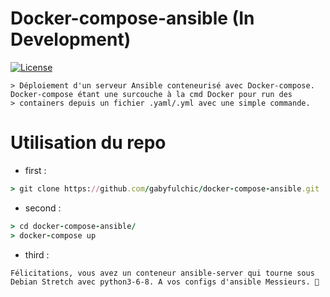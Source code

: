 # Docker-compose-ansible (In Development)  
[![License](https://img.shields.io/badge/License-Unlicense-yellow.svg)](https://github.com/gabyfulchic/docker-compose-ansible/blob/master/LICENSE)  
```
> Déploiement d'un serveur Ansible conteneurisé avec Docker-compose. Docker-compose étant une surcouche à la cmd Docker pour run des
> containers depuis un fichier .yaml/.yml avec une simple commande.
```  

# Utilisation du repo

- first :
```ruby  
> git clone https://github.com/gabyfulchic/docker-compose-ansible.git
```  

- second :
```ruby   
> cd docker-compose-ansible/  
> docker-compose up
```  

- third :
```
Félicitations, vous avez un conteneur ansible-server qui tourne sous 
Debian Stretch avec python3-6-8. A vos configs d'ansible Messieurs. 🤗
```
